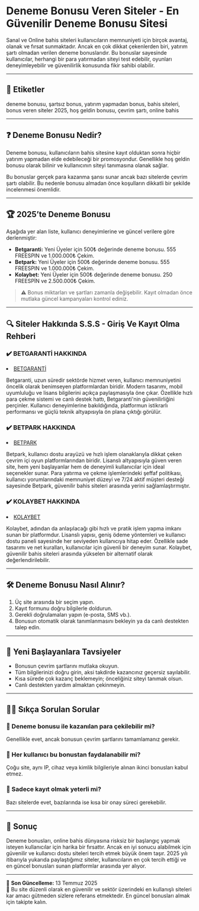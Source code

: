<!--
title: Deneme Bonusu veren Siteler 2025 - Deneme Bonusu - Deneme Bonusu Site
description: Deneme Bonusu sağlayan siteler birçok yayıncı tarafından ve sektör üzerinde güven kazanmış özel siteler olmakla birlikte 2025 yılında en tercih edilenler arasına girmiştir.
author: Bonus Rehberi
-->

# Deneme Bonusu Veren Siteler - En Güvenilir Deneme Bonusu Sitesi

Sanal ve Online bahis siteleri kullanıcıların memnuniyeti için birçok avantaj, olanak ve fırsat sunmaktadır. Ancak en çok dikkat çekenlerden biri, yatırım şartı olmadan verilen deneme bonuslarıdır. Bu bonuslar sayesinde kullanıcılar, herhangi bir para yatırmadan siteyi test edebilir, oyunları deneyimleyebilir ve güvenilirlik konusunda fikir sahibi olabilir.

---

## 🔖 Etiketler

deneme bonusu, şartsız bonus, yatırım yapmadan bonus, bahis siteleri, bonus veren siteler 2025, hoş geldin bonusu, çevrim şartı, online bahis

---

## ❓ Deneme Bonusu Nedir?

Deneme bonusu, kullanıcıların bahis sitesine kayıt olduktan sonra hiçbir yatırım yapmadan elde edebileceği bir promosyondur. Genellikle hoş geldin bonusu olarak bilinir ve kullanıcının siteyi tanımasına olanak sağlar.

Bu bonuslar gerçek para kazanma şansı sunar ancak bazı sitelerde çevrim şartı olabilir. Bu nedenle bonusu almadan önce koşulların dikkatli bir şekilde incelenmesi önemlidir.

---

## 🏆 2025’te Deneme Bonusu

Aşağıda yer alan liste, kullanıcı deneyimlerine ve güncel verilere göre derlenmiştir:

- **Betgaranti:** Yeni Üyeler için 500₺ değerinde deneme bonusu. 555 FREESPIN ve 1.000.000₺ Çekim.
- **Betpark:** Yeni Üyeler için 500₺ değerinde deneme bonusu. 555 FREESPIN ve 1.000.000₺ Çekim.
- **Kolaybet:** Yeni Üyeler için 500₺ değerinde deneme bonusu. 250 FREESPİN ve 2.500.000₺ Çekim.

> ⚠️ Bonus miktarları ve şartları zamanla değişebilir. Kayıt olmadan önce mutlaka güncel kampanyaları kontrol ediniz.

---

## 🔍 Siteler Hakkında  S.S.S - Giriş Ve Kayıt Olma Rehberi

### ✔️ BETGARANTİ HAKKINDA

 <li><a href="http://bgrtaff.com/reg?ref=262">BETGARANTİ</a></li>

Betgaranti, uzun süredir sektörde hizmet veren, kullanıcı memnuniyetini öncelik olarak benimseyen platformlardan biridir. Modern tasarımı, mobil uyumluluğu ve lisans bilgilerini açıkça paylaşmasıyla öne çıkar. Özellikle hızlı para çekme sistemi ve canlı destek hattı, Betgaranti'nin güvenilirliğini perçinler. Kullanıcı deneyimlerine bakıldığında, platformun istikrarlı performansı ve güçlü teknik altyapısıyla ön plana çıktığı görülür.

### ✔️ BETPARK HAKKINDA

<li><a href="https://bprkaff.com/reg/?ref=214">BETPARK</a></li>

Betpark, kullanıcı dostu arayüzü ve hızlı işlem olanaklarıyla dikkat çeken çevrim içi oyun platformlarından biridir. Lisanslı altyapısıyla güven veren site, hem yeni başlayanlar hem de deneyimli kullanıcılar için ideal seçenekler sunar. Para yatırma ve çekme işlemlerindeki şeffaf politikası, kullanıcı yorumlarındaki memnuniyet düzeyi ve 7/24 aktif müşteri desteği sayesinde Betpark, güvenilir bahis siteleri arasında yerini sağlamlaştırmıştır.

### ✔️ KOLAYBET HAKKINDA

<li><a href="https://klyafzone.com/reg?ref=129">KOLAYBET</a></li>

Kolaybet, adından da anlaşılacağı gibi hızlı ve pratik işlem yapma imkanı sunan bir platformdur. Lisanslı yapısı, geniş ödeme yöntemleri ve kullanıcı dostu paneli sayesinde her seviyeden kullanıcıya hitap eder. Özellikle sade tasarımı ve net kuralları, kullanıcılar için güvenli bir deneyim sunar. Kolaybet, güvenilir bahis siteleri arasında yükselen bir alternatif olarak değerlendirilebilir.

---

## 🛠️ Deneme Bonusu Nasıl Alınır?

1. Üç site arasında bir seçim yapın.  
2. Kayıt formunu doğru bilgilerle doldurun.  
3. Gerekli doğrulamaları yapın (e-posta, SMS vb.).  
4. Bonusun otomatik olarak tanımlanmasını bekleyin ya da canlı destekten talep edin.

---

## 👥 Yeni Başlayanlara Tavsiyeler

- Bonusun çevrim şartlarını mutlaka okuyun.  
- Tüm bilgilerinizi doğru girin, aksi takdirde kazancınız geçersiz sayılabilir.  
- Kısa sürede çok kazanç beklemeyin; önceliğiniz siteyi tanımak olsun.  
- Canlı destekten yardım almaktan çekinmeyin.

---

## 🙋‍♂️ Sıkça Sorulan Sorular

### 💬 Deneme bonusu ile kazanılan para çekilebilir mi?

Genellikle evet, ancak bonusun çevrim şartlarını tamamlamanız gerekir.

### 💬 Her kullanıcı bu bonustan faydalanabilir mi?

Çoğu site, aynı IP, cihaz veya kimlik bilgileriyle alınan ikinci bonusları kabul etmez.

### 💬 Sadece kayıt olmak yeterli mi?

Bazı sitelerde evet, bazılarında ise kısa bir onay süreci gerekebilir.

---

## 📌 Sonuç

Deneme bonusları, online bahis dünyasına risksiz bir başlangıç yapmak isteyen kullanıcılar için harika bir fırsattır. Ancak en iyi sonucu alabilmek için güvenilir ve kullanıcı dostu siteleri tercih etmek büyük önem taşır. 2025 yılı itibarıyla yukarıda paylaştığımız siteler, kullanıcıların en çok tercih ettiği ve en güncel bonusları sunan platformlar arasında yer alıyor.

---

📅 **Son Güncelleme:** 13 Temmuz 2025  
🔄 Bu site düzenli olarak en güvenilir ve sektör üzerindeki en kullanışlı siteleri kar amacı gütmeden sizlere referans etmektedir. En güncel bonusları almak için takipte kalın.
